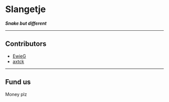 # Slangetje

***Snake but different***

---

## Contributors

* [EwieG](https://github.com/EwieG)  
* [axtck](https://github.com/axtck)

---

## Fund us

Money plz
